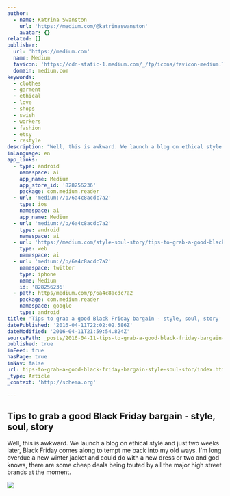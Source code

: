 ```yaml
---
author:
  - name: Katrina Swanston
    url: 'https://medium.com/@katrinaswanston'
    avatar: {}
related: []
publisher:
  url: 'https://medium.com'
  name: Medium
  favicon: 'https://cdn-static-1.medium.com/_/fp/icons/favicon-medium.TAS6uQ-Y7kcKgi0xjcYHXw.ico'
  domain: medium.com
keywords:
  - clothes
  - garment
  - ethical
  - love
  - shops
  - swish
  - workers
  - fashion
  - etsy
  - restyle
description: "Well, this is awkward. We launch a blog on ethical style and just two weeks later, Black Friday comes along to tempt me back into my old ways. I'm long overdue a new winter jacket and could do with a new dress or two and god knows, there are some cheap deals being touted by all the major high street brands at the moment."
inLanguage: en
app_links:
  - type: android
    namespace: ai
    app_name: Medium
    app_store_id: '828256236'
    package: com.medium.reader
  - url: 'medium://p/6a4c8acdc7a2'
    type: ios
    namespace: ai
    app_name: Medium
  - url: 'medium://p/6a4c8acdc7a2'
    type: android
    namespace: ai
  - url: 'https://medium.com/style-soul-story/tips-to-grab-a-good-black-friday-bargain-6a4c8acdc7a2'
    type: web
    namespace: ai
  - url: 'medium://p/6a4c8acdc7a2'
    namespace: twitter
    type: iphone
    name: Medium
    id: '828256236'
  - path: https/medium.com/p/6a4c8acdc7a2
    package: com.medium.reader
    namespace: google
    type: android
title: 'Tips to grab a good Black Friday bargain - style, soul, story'
datePublished: '2016-04-11T22:02:02.586Z'
dateModified: '2016-04-11T21:59:54.824Z'
sourcePath: _posts/2016-04-11-tips-to-grab-a-good-black-friday-bargain-style-soul-stor.md
published: true
inFeed: true
hasPage: true
inNav: false
url: tips-to-grab-a-good-black-friday-bargain-style-soul-stor/index.html
_type: Article
_context: 'http://schema.org'

---
```

<article style=""><h1>Tips to grab a good Black Friday bargain - style, soul, story</h1><p>Well, this is awkward. We launch a blog on ethical style and just two weeks later, Black Friday comes along to tempt me back into my old ways. I'm long overdue a new winter jacket and could do with a new dress or two and god knows, there are some cheap deals being touted by all the major high street brands at the moment.</p><img src="https://cdn-images-1.medium.com/max/800/1*Z6zy70__CSOJcb2ME9cSdQ.jpeg" /></article>